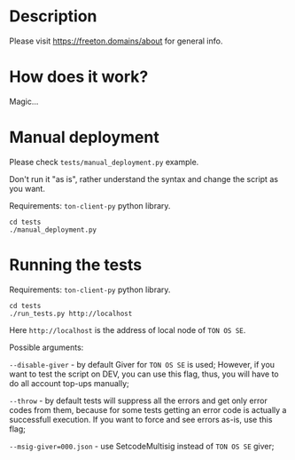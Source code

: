 # Description

Please visit https://freeton.domains/about for general info.

# How does it work?

Magic...

# Manual deployment

Please check `tests/manual_deployment.py` example.

Don't run it "as is", rather understand the syntax and change the script as you want.

Requirements: `ton-client-py` python library.

```
cd tests
./manual_deployment.py
```

# Running the tests

Requirements: `ton-client-py` python library.

```
cd tests
./run_tests.py http://localhost
```

Here `http://localhost` is the address of local node of `TON OS SE`.

Possible arguments:

`--disable-giver` - by default Giver for `TON OS SE` is used; However, if you want to test the script on DEV, you can use this flag, thus, you will have to do all account top-ups manually;

`--throw` - by default tests will suppress all the errors and get only error codes from them, because for some tests getting an error code is actually a successfull execution. If you want to force and see errors as-is, use this flag;

`--msig-giver=000.json` - use SetcodeMultisig instead of `TON OS SE` giver;
